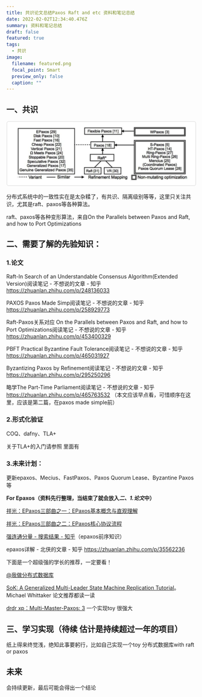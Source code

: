 ```yaml
---
title: 共识论文总结Paxos Raft and etc 资料和笔记总结
date: 2022-02-02T12:34:40.476Z
summary: 资料和笔记总结
draft: false
featured: true
tags:
  - 共识
image:
  filename: featured.png
  focal_point: Smart
  preview_only: false
  caption: ""
---
```

## 一、共识

![](featured.png)

分布式系统中的一致性实在是太杂糅了，有共识、隔离级别等等，这里只关注共识，尤其是raft、paxos等各种算法。

raft、paxos等各种变形算法，来自On the Parallels between Paxos and Raft, and how to Port Optimizations

## 二、需要了解的先验知识：

### 1.论文

Raft-In Search of an Understandable Consensus Algorithm(Extended Version)阅读笔记 - 不想说的文章 - 知乎 <https://zhuanlan.zhihu.com/p/248136033>

PAXOS Paxos Made Simp阅读笔记 - 不想说的文章 - 知乎 <https://zhuanlan.zhihu.com/p/258929773>

Raft-Paxos关系对应 On the Parallels between Paxos and Raft, and how to Port Optimizations阅读笔记 - 不想说的文章 - 知乎 <https://zhuanlan.zhihu.com/p/453400329>

PBFT Practical Byzantine Fault Tolerance阅读笔记 - 不想说的文章 - 知乎 <https://zhuanlan.zhihu.com/p/465031927>

Byzantizing Paxos by Refinement阅读笔记 - 不想说的文章 - 知乎 <https://zhuanlan.zhihu.com/p/295250296>

略学The Part-Time Parliament阅读笔记 - 不想说的文章 - 知乎 <https://zhuanlan.zhihu.com/p/465763532> （本文应该早点看，可惜顺序在这里，应该是第二篇，在paxos made simple前）

### 2.形式化验证

COQ、dafny、TLA+

关于TLA+的入门请参照 里面有

### 3.未来计划：

更新epaxos、Mecius、FastPaxos、Paxos Quorum Lease、Byzantine Paxos等

**For Epaxos（资料先行整理，当结束了就会放入*二、1.论文*中）**

[祥光：EPaxos三部曲之一：EPaxos基本概念与直观理解](https://zhuanlan.zhihu.com/p/269388025)

[祥光：EPaxos三部曲之二：EPaxos核心协议流程](https://zhuanlan.zhihu.com/p/387468959)

[强连通分量 - 搜索结果 - 知乎](https://www.zhihu.com/search?type=content&q=%E5%BC%BA%E8%BF%9E%E9%80%9A%E5%88%86%E9%87%8F)（epaxos前序知识）

epaxos详解 - 北侠的文章 - 知乎 <https://zhuanlan.zhihu.com/p/35562236>

下面是一个超级强的学长的推荐，一定要看！

[@我做分布式数据库](https://www.zhihu.com/people/d8600e722afa7f33d8ff51d156f9aeb3)

[SoK: A Generalized Multi-Leader State Machine Replication Tutorial](https://link.zhihu.com/?target=https%3A//escholarship.org/uc/item/9w79h2jg)。Michael Whittaker 论文推荐都读一读

[drdr xp：Multi-Master-Paxos: 3](https://zhuanlan.zhihu.com/p/380622806) 一个实现toy 很强大

## 三、学习实现（待续 估计是持续超过一年的项目）

纸上得来终觉浅，绝知此事要躬行，比如自己实现一个toy 分布式数据库with raft or paxos

## 未来

会持续更新，最后可能会得出一个结论
